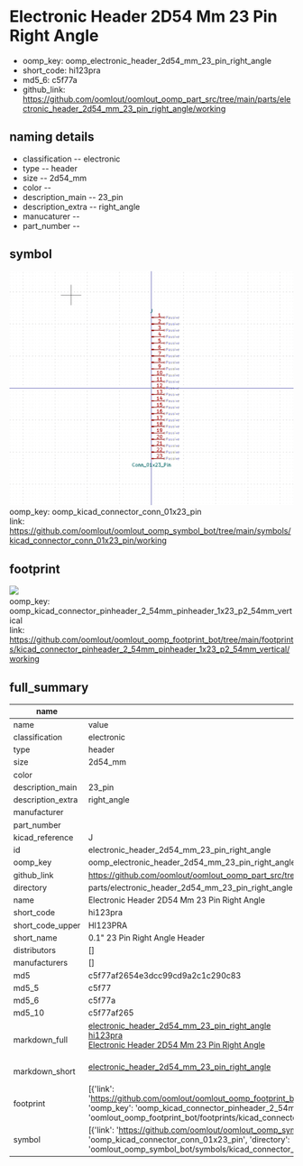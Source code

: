# Electronic Header 2D54 Mm 23 Pin Right Angle

  
* oomp_key: oomp_electronic_header_2d54_mm_23_pin_right_angle 
* short_code: hi123pra
* md5_6: c5f77a  
* github_link: https://github.com/oomlout/oomlout_oomp_part_src/tree/main/parts/electronic_header_2d54_mm_23_pin_right_angle/working  
## naming details
* classification -- electronic
* type -- header
* size -- 2d54_mm
* color -- 
* description_main -- 23_pin
* description_extra -- right_angle
* manucaturer -- 
* part_number -- 



## symbol

![](symbol/0/working/working_600.png)  
oomp_key: oomp_kicad_connector_conn_01x23_pin  
link: https://github.com/oomlout/oomlout_oomp_symbol_bot/tree/main/symbols/kicad_connector_conn_01x23_pin/working  

## footprint

![](footprint/0/working/working_600.png)  
oomp_key: oomp_kicad_connector_pinheader_2_54mm_pinheader_1x23_p2_54mm_vertical  
link: https://github.com/oomlout/oomlout_oomp_footprint_bot/tree/main/footprints/kicad_connector_pinheader_2_54mm_pinheader_1x23_p2_54mm_vertical/working  

## full_summary
| name | value | 
| --- | --- | 
| name | value | 
| classification | electronic | 
| type | header | 
| size | 2d54_mm | 
| color |  | 
| description_main | 23_pin | 
| description_extra | right_angle | 
| manufacturer |  | 
| part_number |  | 
| kicad_reference | J | 
| id | electronic_header_2d54_mm_23_pin_right_angle | 
| oomp_key | oomp_electronic_header_2d54_mm_23_pin_right_angle | 
| github_link | https://github.com/oomlout/oomlout_oomp_part_src/tree/main/parts/electronic_header_2d54_mm_23_pin_right_angle/working | 
| directory | parts/electronic_header_2d54_mm_23_pin_right_angle | 
| name | Electronic Header 2D54 Mm 23 Pin Right Angle | 
| short_code | hi123pra | 
| short_code_upper | HI123PRA | 
| short_name | 0.1" 23 Pin Right Angle Header | 
| distributors | [] | 
| manufacturers | [] | 
| md5 | c5f77af2654e3dcc99cd9a2c1c290c83 | 
| md5_5 | c5f77 | 
| md5_6 | c5f77a | 
| md5_10 | c5f77af265 | 
| markdown_full | [electronic_header_2d54_mm_23_pin_right_angle](https://github.com/oomlout/oomlout_oomp_part_src/tree/main/parts/electronic_header_2d54_mm_23_pin_right_angle/working)<br>[hi123pra](https://github.com/oomlout/oomlout_oomp_part_src/tree/main/parts/electronic_header_2d54_mm_23_pin_right_angle/working)<br>[Electronic Header 2D54 Mm 23 Pin Right Angle](https://github.com/oomlout/oomlout_oomp_part_src/tree/main/parts/electronic_header_2d54_mm_23_pin_right_angle/working)<br><br> | 
| markdown_short | [electronic_header_2d54_mm_23_pin_right_angle](https://github.com/oomlout/oomlout_oomp_part_src/tree/main/parts/electronic_header_2d54_mm_23_pin_right_angle/working)<br><br> | 
| footprint | [{'link': 'https://github.com/oomlout/oomlout_oomp_footprint_bot/tree/main/foootprntss/kicad_connector_pinheader_2_54mm_pinheader_1x23_p2_54mm_vertical', 'oomp_key': 'oomp_kicad_connector_pinheader_2_54mm_pinheader_1x23_p2_54mm_vertical', 'directory': 'oomlout_oomp_footprint_bot/footprints/kicad_connector_pinheader_2_54mm_pinheader_1x23_p2_54mm_vertical//working/working.kicad_mod'}] | 
| symbol | [{'link': 'https://github.com/oomlout/oomlout_oomp_symbol_bot/tree/main/symbols/kicad_connector_conn_01x23_pin', 'oomp_key': 'oomp_kicad_connector_conn_01x23_pin', 'directory': 'oomlout_oomp_symbol_bot/symbols/kicad_connector_conn_01x23_pin//working/working.kicad_sym'}] | 

